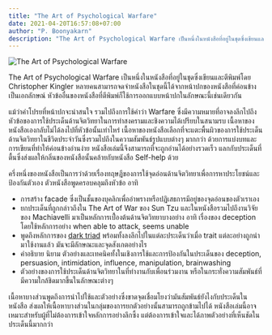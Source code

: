 ```yaml
---
title: "The Art of Psychological Warfare"
date: 2021-04-20T16:57:08+07:00
author: "P. Boonyakarn"
description: "The Art of Psychological Warfare เป็นหนึ่งในหนังสือที่อยู่ในชุดซึ่งเขียนและตีพิมพ์โดย Christopher Kingler หลายคนสามารถจดจำหนังสือในชุดนี้ได้จากหน้าปกของหนังสือที่ค่อนข้างเป็นเอกลักษณ์ หัวข้ออื่นของหนังสือที่ตีพิมพ์ก็ใช้การออกแบบหน้าปกในลักษณะนี้เช่นเดียวกัน"
---
```


![The Art of Psychological Warfare](https://i.imgur.com/MShhq9k.jpg)

The Art of Psychological Warfare เป็นหนึ่งในหนังสือที่อยู่ในชุดซึ่งเขียนและตีพิมพ์โดย Christopher Kingler หลายคนสามารถจดจำหนังสือในชุดนี้ได้จากหน้าปกของหนังสือที่ค่อนข้างเป็นเอกลักษณ์ หัวข้ออื่นของหนังสือที่ตีพิมพ์ก็ใช้การออกแบบหน้าปกในลักษณะนี้เช่นเดียวกัน

แม้ว่าคำโปรยที่หน้าปกจะน่าสนใจ รวมไปถึงการใช้คำว่า Warfare ซึ่งมีความหมายที่อาจลงลึกไปถึงหัวข้อของการใช้ประเด็นด้านจิตวิทยาในการทำสงครามและชิงความได้เปรียบในสนามรบ เนื้อหาของหนังสือเองกลับไม่ได้ลงไปที่หัวข้อนั้นเท่าไหร่ เนื้อหาของหนังสือเลือกที่จะแตะพื้นผิวของการใช้ประเด็นด้านจิตวิทยาในชีวิตประจำวันซึ่งรวมไปถึงในความสัมพันธ์รูปแบบต่างๆ มากกว่า ด้วยการแบ่งบทและการเขียนที่ทำให้ค่อนข้างอ่านง่าย หนังสือเล่มนี้จึงสามารถที่จะถูกอ่านได้อย่างรวดเร็ว แลกกับประเด็นที่ตื้นซึ่งส่งผลให้กลิ่นของหนังสือนั้นคล้ายกับหนังสือ Self-help ด้วย

ครึ่งหนึ่งของหนังสือเป็นการว่าด้วยเรื่องทฤษฎีของการใช้จุดอ่อนด้านจิตวิทยาเพื่อการหาประโยชน์และป้องกันตัวเอง ตัวหนังสือพูดครอบคลุมถึงหัวข้อ อาทิ

- การสร้าง facade ซึ่งเป็นชั้นของบุคลิกเพื่ออำพรางหรือปฏิเสธการมีอยู่ของจุดอ่อนของตัวเราเอง
- ยกประเด็นที่ถูกกล่าวถึงใน The Art of War ของ Sun Tzu และในหนังสือรวมไปถึงานวิจัยของ Machiavelli มาเป็นหลักการเบื้่องต้นด้านจิตวิทยาบางอย่าง อาทิ เรื่องของ deception โดยใช้หลักการอย่าง when able to attack, seems unable
- พูดถึงหลักการของ [dark triad](https://en.wikipedia.org/wiki/Dark_triad) พร้อมทั้งลงลึกไปในแต่ละประเด็นว่าเมื่อ trait แต่ละอย่างถูกนำมาใช้งานแล้ว มันจะมีลักษณะและจุดสังเกตอย่างไร
- คำอธิบาย นิยาม ตัวอย่างและเทคนิคทั้งในเชิงการใช้และการป้องกันในประเด็นของ deception, persuasion, intimidation, influence, manipulation, brainwashing
- ตัวอย่างของการใช้ประเด็นด้านจิตวิทยาในที่ทำงานกับเพื่อนร่วมงาน หรือในกระทั่งความสัมพันธ์ที่มีความใกล้ชิดมากขึ้นในลักษณะต่างๆ

เนื้อหาบางส่วนพูดถึงการนำไปใช้และตัวอย่างซึ่งขาดจุดเชื่อมโยงว่ามันสัมพันธ์ยังไงกับประเด็นในหนังสือ ส่งผลให้เนื้อหาบางส่วนในกลุ่มของการยกตัวอย่างนั้นสามารถถูกข้ามไปได้ หนังสือเล่มนี้อาจเหมาะสำหรับผู้ที่ไม่ต้องการเข้าใจหลักการอย่างลึกซึ้ง แต่ต้องการเข้าใจและได้ภาพตัวอย่างที่เห็นชัดในประเด็นนี้มากกว่า